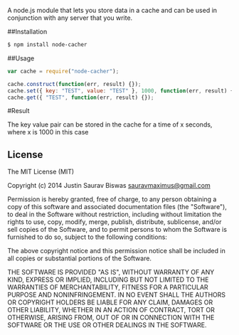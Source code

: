 A node.js module that lets you store data in a cache and can be used in conjunction with any server that you write.

##Installation

```bash
$ npm install node-cacher
```
##Usage

```js
var cache = require("node-cacher");

cache.construct(function(err, result) {});
cache.set({ key: "TEST", value: "TEST" }, 1000, function(err, result) {});
cache.get({ "TEST", function(err, result) {});
```
#Result

The key value pair can be stored in the cache for a time of x seconds, where x is 1000 in this case

## License

The MIT License (MIT)

Copyright (c) 2014 Justin Saurav Biswas <sauravmaximus@gmail.com>

Permission is hereby granted, free of charge, to any person obtaining a copy of this software and associated documentation files (the "Software"), to deal in the Software without restriction, including without limitation the rights to use, copy, modify, merge, publish, distribute, sublicense, and/or sell copies of the Software, and to permit persons to whom the Software is furnished to do so, subject to the following conditions:

The above copyright notice and this permission notice shall be included in all copies or substantial portions of the Software.

THE SOFTWARE IS PROVIDED "AS IS", WITHOUT WARRANTY OF ANY KIND, EXPRESS OR IMPLIED, INCLUDING BUT NOT LIMITED TO THE WARRANTIES OF MERCHANTABILITY, FITNESS FOR A PARTICULAR PURPOSE AND NONINFRINGEMENT. IN NO EVENT SHALL THE AUTHORS OR COPYRIGHT HOLDERS BE LIABLE FOR ANY CLAIM, DAMAGES OR OTHER LIABILITY, WHETHER IN AN ACTION OF CONTRACT, TORT OR OTHERWISE, ARISING FROM, OUT OF OR IN CONNECTION WITH THE SOFTWARE OR THE USE OR OTHER DEALINGS IN THE SOFTWARE.
